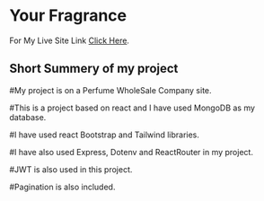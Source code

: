 # Your Fragrance

For My Live Site Link [Click Here]().

## Short Summery of my project

#My project is on a Perfume WholeSale Company site.

#This is a project based on react and I have used MongoDB as my database.

#I have used react Bootstrap and Tailwind libraries.

#I have also used Express, Dotenv and ReactRouter in my project.

#JWT is also used in this project.

#Pagination is also included.
